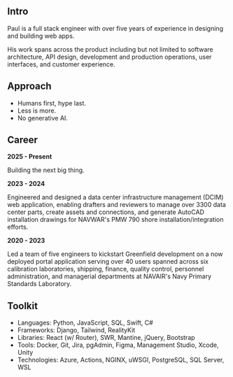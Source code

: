 ## Intro
Paul is a full stack engineer with over five years of experience in designing and building web apps.

His work spans across the product including but not limited to software architecture, API design, development and production operations, user interfaces, and customer experience.

## Approach
- Humans first, hype last.
- Less is more.
- No generative AI.

## Career
**2025 - Present**

Building the next big thing.

**2023 - 2024**

Engineered and designed a data center infrastructure management (DCIM) web application, enabling drafters and reviewers to manage over 3300 data center parts, create assets and connections, and generate AutoCAD installation drawings for NAVWAR's PMW 790 shore installation/integration efforts.

**2020 - 2023**

Led a team of five engineers to kickstart Greenfield development on a now deployed portal application serving over 40 users spanned across six calibration laboratories, shipping, finance, quality control, personnel administration, and managerial departments at NAVAIR's Navy Primary Standards Laboratory.

## Toolkit
- Languages: Python, JavaScript, SQL, Swift, C#
- Frameworks: Django, Tailwind, RealityKit
- Libraries: React (w/ Router), SWR, Mantine, jQuery, Bootstrap
- Tools: Docker, Git, Jira, pgAdmin, Figma, Management Studio, Xcode, Unity
- Technologies: Azure, Actions, NGINX, uWSGI, PostgreSQL, SQL Server, WSL
